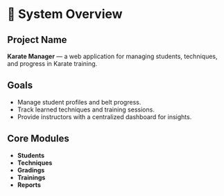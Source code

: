 # 🧱 System Overview

## Project Name
**Karate Manager** — a web application for managing students, techniques, and progress in Karate training.

## Goals
- Manage student profiles and belt progress.
- Track learned techniques and training sessions.
- Provide instructors with a centralized dashboard for insights.

## Core Modules
- **Students**
- **Techniques**
- **Gradings**
- **Trainings**
- **Reports**
